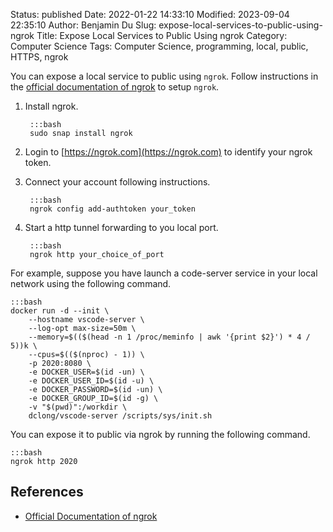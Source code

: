 Status: published
Date: 2022-01-22 14:33:10
Modified: 2023-09-04 22:35:10
Author: Benjamin Du
Slug: expose-local-services-to-public-using-ngrok
Title: Expose Local Services to Public Using ngrok
Category: Computer Science
Tags: Computer Science, programming, local, public, HTTPS, ngrok



You can expose a local service to public using `ngrok`.
Follow instructions in the 
[official documentation of ngrok](https://dashboard.ngrok.com/get-started/setup)
to setup `ngrok`. 

1. Install ngrok.

        :::bash
        sudo snap install ngrok

2. Login to [https://ngrok.com](https://ngrok.com) 
    to identify your ngrok token.

3. Connect your account following instructions. 

        :::bash
        ngrok config add-authtoken your_token

4. Start a http tunnel forwarding to you local port.

        :::bash
        ngrok http your_choice_of_port

For example, 
suppose you have launch a code-server service
in your local network using the following command.

    :::bash
    docker run -d --init \
        --hostname vscode-server \
        --log-opt max-size=50m \
        --memory=$(($(head -n 1 /proc/meminfo | awk '{print $2}') * 4 / 5))k \
        --cpus=$(($(nproc) - 1)) \
        -p 2020:8080 \
        -e DOCKER_USER=$(id -un) \
        -e DOCKER_USER_ID=$(id -u) \
        -e DOCKER_PASSWORD=$(id -un) \
        -e DOCKER_GROUP_ID=$(id -g) \
        -v "$(pwd)":/workdir \
        dclong/vscode-server /scripts/sys/init.sh

You can expose it to public via ngrok by running the following command.

    :::bash
    ngrok http 2020

## References

- [Official Documentation of ngrok](https://dashboard.ngrok.com/get-started/setup)

